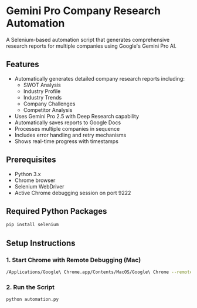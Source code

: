 # Gemini Pro Company Research Automation

A Selenium-based automation script that generates comprehensive research reports for multiple companies using Google's Gemini Pro AI.

## Features

- Automatically generates detailed company research reports including:
  - SWOT Analysis
  - Industry Profile 
  - Industry Trends
  - Company Challenges
  - Competitor Analysis
- Uses Gemini Pro 2.5 with Deep Research capability
- Automatically saves reports to Google Docs
- Processes multiple companies in sequence
- Includes error handling and retry mechanisms
- Shows real-time progress with timestamps

## Prerequisites

- Python 3.x
- Chrome browser
- Selenium WebDriver
- Active Chrome debugging session on port 9222

## Required Python Packages

```bash
pip install selenium
```

## Setup Instructions

### 1. Start Chrome with Remote Debugging (Mac)
```bash
/Applications/Google\ Chrome.app/Contents/MacOS/Google\ Chrome --remote-debugging-port=9222
```

### 2. Run the Script
```bash
python automation.py
```